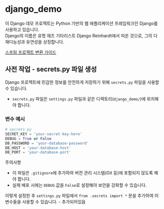 # django_demo

이 Django 데모 프로젝트는 Python 기반의 웹 애플리케이션 프레임워크인 Django를 사용하고 있습니다.  
Django의 이름은 유명 재즈 기타리스트 Django Reinhardt에서 따온 것으로, 그의 다재다능성과 유연성을 상징합니다.

[스프링 프로젝트 변환 가이드](./아무튼스크립트.md)

## 사전 작업 - secrets.py 파일 생성

Django 프로젝트에 민감한 정보를 안전하게 저장하기 위해 `secrets.py` 파일을 사용할 수 있습니다.

- `secrets.py` 파일은 `settings.py` 파일과 같은 디렉토리(`django_demo/`)에 위치해야 합니다.

### 변수 예시

```python
# secrets.py
SECRET_KEY = 'your-secret-key-here'
DEBUG = True or False
DB_PASSWORD = 'your-database-password'
DB_HOST = 'your-database-host'
DB_PORT = 'your-database-port'
```

주의사항

- 이 파일은 `.gitignore`에 추가하여 버전 관리 시스템(Git 등)에 포함되지 않도록 해야 합니다.
- 실제 배포 시에는 `DEBUG` 값을 `False`로 설정해야 보안을 강화할 수 있습니다.

이렇게 설정한 후 `settings.py` 파일에서 `from .secrets import *` 문을 추가하여 이 변수들을 사용할 수 있습니다. - 추가되어있음

